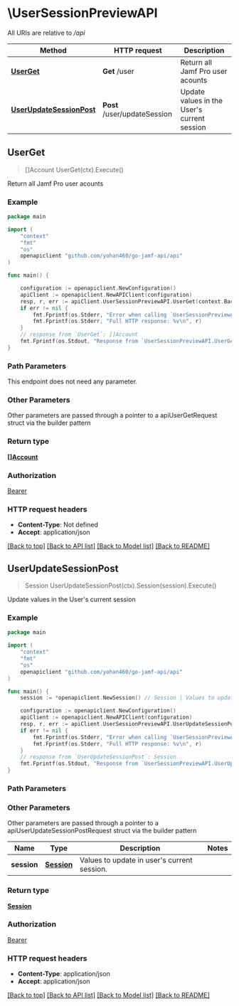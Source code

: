 # \UserSessionPreviewAPI

All URIs are relative to */api*

Method | HTTP request | Description
------------- | ------------- | -------------
[**UserGet**](UserSessionPreviewAPI.md#UserGet) | **Get** /user | Return all Jamf Pro user acounts 
[**UserUpdateSessionPost**](UserSessionPreviewAPI.md#UserUpdateSessionPost) | **Post** /user/updateSession | Update values in the User&#39;s current session 



## UserGet

> []Account UserGet(ctx).Execute()

Return all Jamf Pro user acounts 



### Example

```go
package main

import (
	"context"
	"fmt"
	"os"
	openapiclient "github.com/yohan460/go-jamf-api/api"
)

func main() {

	configuration := openapiclient.NewConfiguration()
	apiClient := openapiclient.NewAPIClient(configuration)
	resp, r, err := apiClient.UserSessionPreviewAPI.UserGet(context.Background()).Execute()
	if err != nil {
		fmt.Fprintf(os.Stderr, "Error when calling `UserSessionPreviewAPI.UserGet``: %v\n", err)
		fmt.Fprintf(os.Stderr, "Full HTTP response: %v\n", r)
	}
	// response from `UserGet`: []Account
	fmt.Fprintf(os.Stdout, "Response from `UserSessionPreviewAPI.UserGet`: %v\n", resp)
}
```

### Path Parameters

This endpoint does not need any parameter.

### Other Parameters

Other parameters are passed through a pointer to a apiUserGetRequest struct via the builder pattern


### Return type

[**[]Account**](Account.md)

### Authorization

[Bearer](../README.md#Bearer)

### HTTP request headers

- **Content-Type**: Not defined
- **Accept**: application/json

[[Back to top]](#) [[Back to API list]](../README.md#documentation-for-api-endpoints)
[[Back to Model list]](../README.md#documentation-for-models)
[[Back to README]](../README.md)


## UserUpdateSessionPost

> Session UserUpdateSessionPost(ctx).Session(session).Execute()

Update values in the User's current session 



### Example

```go
package main

import (
	"context"
	"fmt"
	"os"
	openapiclient "github.com/yohan460/go-jamf-api/api"
)

func main() {
	session := *openapiclient.NewSession() // Session | Values to update in user's current session. (optional)

	configuration := openapiclient.NewConfiguration()
	apiClient := openapiclient.NewAPIClient(configuration)
	resp, r, err := apiClient.UserSessionPreviewAPI.UserUpdateSessionPost(context.Background()).Session(session).Execute()
	if err != nil {
		fmt.Fprintf(os.Stderr, "Error when calling `UserSessionPreviewAPI.UserUpdateSessionPost``: %v\n", err)
		fmt.Fprintf(os.Stderr, "Full HTTP response: %v\n", r)
	}
	// response from `UserUpdateSessionPost`: Session
	fmt.Fprintf(os.Stdout, "Response from `UserSessionPreviewAPI.UserUpdateSessionPost`: %v\n", resp)
}
```

### Path Parameters



### Other Parameters

Other parameters are passed through a pointer to a apiUserUpdateSessionPostRequest struct via the builder pattern


Name | Type | Description  | Notes
------------- | ------------- | ------------- | -------------
 **session** | [**Session**](Session.md) | Values to update in user&#39;s current session. | 

### Return type

[**Session**](Session.md)

### Authorization

[Bearer](../README.md#Bearer)

### HTTP request headers

- **Content-Type**: application/json
- **Accept**: application/json

[[Back to top]](#) [[Back to API list]](../README.md#documentation-for-api-endpoints)
[[Back to Model list]](../README.md#documentation-for-models)
[[Back to README]](../README.md)


